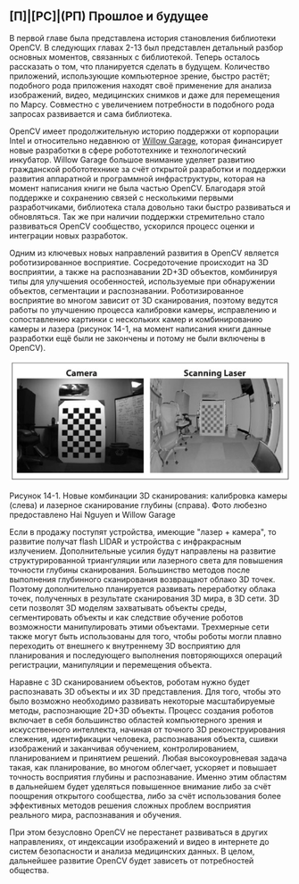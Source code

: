 ## [П]|[РС]|(РП) Прошлое и будущее

В первой главе была представлена история становления библиотеки OpenCV. В следующих главах 2-13 был представлен детальный разбор основных моментов, связанных с библиотекой. Теперь осталось рассказать о том, что планируется сделать в будущем. Количество приложений, использующие компьютерное зрение, быстро растёт; подобного рода приложения находят своё применение для анализа изображений, видео, медицинских снимков и даже для перемещения по Марсу. Совместно с увеличением потребности в подобного рода запросах развивается и сама библиотека.

OpenCV имеет продолжительную историю поддержки от корпорации Intel и относительно недавнюю от [Willow Garage](www.willowgarage.com), которая финансирует новые разработки в сфере робототехнике и технологический инкубатор. Willow Garage большое внимание уделяет развитию гражданской робототехнике за счёт открытой разработки и поддержки развития аппаратной и программной инфраструктуры, которая на момент написания книги не была частью OpenCV. Благодаря этой поддержке и сохранению связей с несколькими первыми разработчиками, библиотека стала довольно таки быстро развиваться и обновляться. Так же при наличии поддержки стремительно стало развиваться OpenCV сообщество, ускорился процесс оценки и интеграции новых разработок.

Одним из ключевых новых направлений развития в OpenCV является роботизированное восприятие. Сосредоточение происходит на 3D восприятии, а также на распознавании 2D+3D объектов, комбинируя типы для улучшения особенностей, используемые при обнаружении объектов, сегментации и распознавании. Роботизированное восприятие во многом зависит от 3D сканирования, поэтому ведутся работы по улучшению процесса калибровки камеры, исправлению и сопоставлению картинки с нескольких камер и комбинированию камеры и лазера (рисунок 14-1, на момент написания книги данные разработки ещё были не закончены и потому не были включены в OpenCV).

![Рисунок 14-1 не найден](Images/Pic_14_1.jpg)

Рисунок 14-1. Новые комбинации 3D сканирования: калибровка камеры (слева) и лазерное сканирование глубины (справа). Фото любезно предоставлено Hai Nguyen и Willow Garage

Если в продажу поступят устройства, имеющие "лазер + камера", то развитие получат flash LIDAR и устройства с инфракрасным излучением. Дополнительные усилия будут направлены на развитие структурированной триангуляции или лазерного света для повышения точности глубины сканирования. Большинство методов после выполнения глубинного сканирования возвращают облако 3D точек. Поэтому дополнительно планируется развивать переработку облака точек, полученных в результате сканирования 3D мира, в 3D сети. 3D сети позволят 3D моделям захватывать объекты среды, сегментировать объекты и как следствие обучение роботов возможности манипулировать этими объектами. Трехмерные сети также могут быть использованы для того, чтобы роботы могли плавно переходить от внешнего к внутреннему 3D восприятию для планирования и последующего выполнения повторяющихся операций регистрации, манипуляции и перемещения объекта.

Наравне с 3D сканированием объектов, роботам нужно будет распознавать 3D объекты и их 3D представления. Для того, чтобы это было возможно необходимо развивать некоторые масштабируемые методы, распознающие 2D+3D объекты. Процесс создания роботов включает в себя большинство областей компьютерного зрения и искусственного интеллекта, начиная от точного 3D реконструирования слежения, идентификации человека, распознавания объекта, сшивки изображений и заканчивая обучением, контролированием, планированием и принятием решений. Любая высокоуровневая задача такая, как планирование, во многом облегчает, ускоряет и повышает точность восприятия глубины и распознавание. Именно этим областям в дальнейшем будет уделяться повышенное внимание либо за счёт поощрения открытого сообщества, либо за счёт использования более эффективных методов решения сложных проблем восприятия реального мира, распознавания и обучения.

При этом безусловно OpenCV не перестанет развиваться в других направлениях, от индексации изображений и видео в интернете до систем безопасности и анализа медицинских данных. В целом, дальнейшее развитие OpenCV будет зависеть от потребностей общества.